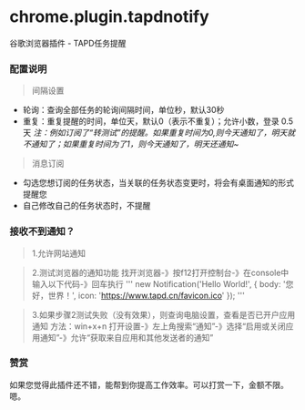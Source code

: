 # chrome.plugin.tapdnotify
谷歌浏览器插件 - TAPD任务提醒

### 配置说明  

> 间隔设置

+ 轮询：查询全部任务的轮询间隔时间，单位秒，默认30秒 
+ 重复：重复提醒的时间，单位天，默认0（表示不重复）；允许小数，登录 0.5 天
*注：例如订阅了“转测试”的提醒。如果重复时间为0,则今天通知了，明天就不通知了；如果重复时间为了1，则今天通知了，明天还通知~*

> 消息订阅

+ 勾选您想订阅的任务状态，当关联的任务状态变更时，将会有桌面通知的形式提醒您
+ 自己修改自己的任务状态时，不提醒

### 接收不到通知？
> 1.允许网站通知

> 2.测试浏览器的通知功能
找开浏览器-》按f12打开控制台-》在console中输入以下代码-》回车执行
'''
new Notification('Hello World!', {
    body: '您好，世界！',
    icon: 'https://www.tapd.cn/favicon.ico'
});
'''

> 3.如果步骤2测试失败（没有效果），则查询电脑设置，查看是否已开户应用通知
方法：win+x+n 打开设置-》左上角搜索“通知”-》选择“启用或关闭应用通知”-》允许“获取来自应用和其他发送者的通知”

### 赞赏
如果您觉得此插件还不错，能帮到你提高工作效率。可以打赏一下，金额不限。嗯。

